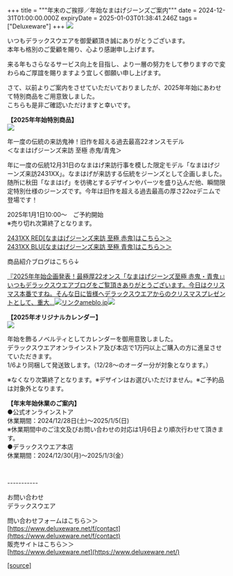 +++
title = """年末のご挨拶／年始なまはげジーンズご案内"""
date = 2024-12-31T01:00:00.000Z
expiryDate = 2025-01-03T01:38:41.246Z
tags = ["Deluxeware"]
+++
[![](https://stat.ameba.jp/user_images/20241227/14/deluxeware/03/65/j/o0823103015526297536.jpg)](https://stat.ameba.jp/user_images/20241227/14/deluxeware/03/65/j/o0823103015526297536.jpg)  
  
いつもデラックスウエアを御愛顧頂き誠にありがとうございます。  
本年も格別のご愛顧を賜り、心より感謝申し上げます。  
  
来る年もさらなるサービス向上を目指し、より一層の努力をして参りますので変わらぬご厚誼を賜りますよう宜しく御願い申し上げます。  
  
  
  
  
さて、以前よりご案内をさせていただいておりましたが、2025年年始にあわせて特別商品をご用意致しました。  
こちらも是非ご確認いただけますと幸いです。  
  
**【2025年年始特別商品】**  
[![](https://stat.ameba.jp/user_images/20241225/17/deluxeware/28/2f/j/o1200050015525563465.jpg)](https://www.deluxeware.net/p/search?keyword=2431XX)

  
年一度の伝統の来訪鬼神！旧作を超える過去最高22オンスモデル  
＜なまはげジーンズ来訪 至極 赤鬼/青鬼＞  
  
年に一度の伝統12月31日のなまはげ来訪行事を模した限定モデル「なまはげジーンズ来訪2431XX」。なまはげが来訪する伝統をジーンズとして企画しました。随所に秋田「なまはげ」を彷彿とするデザインやパーツを盛り込んだ他、瞬間限定特別仕様のジーンズです。今年は旧作を超える過去最高の厚さ22ozデニムで登場です！  
  
2025年1月1日10:00～　ご予約開始  
※売り切れ次第終了となります。  
  
[2431XX RED\[なまはげジーンズ来訪 至極 赤鬼\]はこちら＞＞](https://www.deluxeware.net/c/akita/2431XXRED)  
[2431XX BLU\[なまはげジーンズ来訪 至極 青鬼\]はこちら＞＞](https://www.deluxeware.net/c/akita/2431XXBLU)  
  
商品紹介ブログはこちら↓

[『2025年年始企画発表！最極厚22オンス「なまはげジーンズ至極 赤鬼・青鬼」』いつもデラックスウエアブログをご覧頂きありがとうございます。今日はクリスマス本番ですね。そんな日に皆様へデラックスウエアからのクリスマスプレゼントとして、重大…![リンク](https://c.stat100.ameba.jp/ameblo/symbols/v3.20.0/svg/gray/editor_link.svg)ameblo.jp![](https://stat.ameba.jp/user_images/20241225/13/deluxeware/dc/32/j/o0800120015525463476.jpg)](https://ameblo.jp/deluxeware/entry-12879929522.html)

  
**【2025年オリジナルカレンダー】**  
[![](https://stat.ameba.jp/user_images/20241226/17/deluxeware/33/a2/j/o1200050015525990365.jpg)](https://stat.ameba.jp/user_images/20241226/17/deluxeware/33/a2/j/o1200050015525990365.jpg)

  
年始を飾るノベルティとしてカレンダーを御用意致しました。  
デラックスウエアオンラインストア及び本店で1万円以上ご購入の方に進呈させていただきます。  
1/6より同梱して発送致します。（12/28～のオーダー分が対象となります。）

※なくなり次第終了となります。※デザインはお選びいただけません。※ご予約品は対象外となります。  
  
  
**【年末年始休業のご案内】**  
●公式オンラインストア  
休業期間：2024/12/28日(土)～2025/1/5(日)  
※休業期間中のご注文及びお問い合わせの対応は1月6日より順次行わせて頂きます。  
●デラックスウエア本店  
休業期間：2024/12/30(月)～2025/1/3(金）  
  
 

\-----------

お問い合わせ  
デラックスウエア

問い合わせフォームはこちら＞＞  
[https://www.deluxeware.net/f/contact](https://www.deluxeware.net/f/contact)  
販売サイトはこちら＞＞  
[https://www.deluxeware.net](https://www.deluxeware.net/)

[[source]](https://ameblo.jp/deluxeware/entry-12880072948.html)
